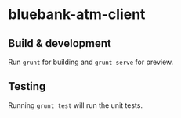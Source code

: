 # bluebank-atm-client


## Build & development

Run `grunt` for building and `grunt serve` for preview.

## Testing

Running `grunt test` will run the unit tests.
